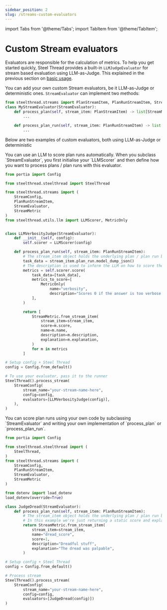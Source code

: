 ```yaml
---
sidebar_position: 2
slug: /streams-custom-evaluators
---
```


import Tabs from '@theme/Tabs';
import TabItem from '@theme/TabItem';


# Custom Stream evaluators

Evaluators are responsible for the calculation of metrics. To help you get started quickly, Steel Thread provides a built-in `LLMJudgeEvaluator` for stream based evaluation using LLM-as-Judge. This explained in the previous section on [basic usage](/streams-overview).

You can add your own custom Stream evaluators, be it LLM-as-Judge or deterministic ones. `StreamEvaluator` can implement two methods:

```python
from steelthread.streams import PlanStreamItem, PlanRunStreamItem, StreamMetric, StreamEvaluator
class MyStreamEvaluator(StreamEvaluator):
    def process_plan(self, stream_item: PlanStreamItem) -> list[StreamMetric] | StreamMetric:
        ...

    def process_plan_run(self, stream_item: PlanRunStreamItem) -> list[StreamMetric] | StreamMetric | None:
        ...
```

Below are two examples of custom evaluators, both using LLM-as-Judge or deterministic

<Tabs>
<TabItem value="llm_as_judge" label="LLM-as-judge">
You can use an LLM to score plan runs automatically. When you subclass `StreamEvaluator`, you first initialise your `LLMScorer` and then define how you want to process plans / plan runs with this evaluator.

```python patch=st_process_stream
from portia import Config

from steelthread.steelthread import SteelThread

from steelthread.streams import (
    StreamConfig, 
    PlanRunStreamItem,
    StreamEvaluator,
    StreamMetric
)
from steelthread.utils.llm import LLMScorer, MetricOnly


class LLMVerbosityJudge(StreamEvaluator):
    def __init__(self, config):
        self.scorer = LLMScorer(config)

    def process_plan_run(self, stream_item: PlanRunStreamItem):
        # The stream_item object holds the underlying plan / plan run being evaluated.
        task_data = stream_item.plan_run.model_dump_json()
        # The description is used to inform the LLM on how to score the metric.
        metrics = self.scorer.score(
            task_data=[task_data],
            metrics_to_score=[
                MetricOnly(
                    name="verbosity", 
                    description="Scores 0 if the answer is too verbose. 0 otherwise."), 
            ],
        )

        return [
            StreamMetric.from_stream_item(
                stream_item=stream_item,
                score=m.score,
                name=m.name,
                description=m.description,
                explanation=m.explanation,
            )
            for m in metrics
        ]

# Setup config + Steel Thread
config = Config.from_default()

# To use your evaluator, pass it to the runner
SteelThread().process_stream(
    StreamConfig(
        stream_name="your-stream-name-here",
        config=config,
        evaluators=[LLMVerbosityJudge(config)],
    ),
)
```
</TabItem>
<TabItem value="deterministic" label="Deterministic">
You can score plan runs using your own code by subclassing `StreamEvaluator` and writing your own implementation of `process_plan` or `process_plan_run`.

```python patch=st_process_stream
from portia import Config

from steelthread.steelthread import (
    SteelThread,
)
from steelthread.streams import (
    StreamConfig, 
    PlanRunStreamItem,
    StreamEvaluator,
    StreamMetric
)

from dotenv import load_dotenv
load_dotenv(override=True)

class JudgeDread(StreamEvaluator):
    def process_plan_run(self, stream_item: PlanRunStreamItem):
        # The stream_item object holds the underlying plan / plan run being evaluated.
        # In this example we're just returning a static score and explanation.
        return StreamMetric.from_stream_item(
            stream_item=stream_item,
            name="dread_score",
            score=1,
            description="Dreadful stuff",
            explanation="The dread was palpable",
        )

# Setup config + Steel Thread
config = Config.from_default()

# Process stream
SteelThread().process_stream(
    StreamConfig(
        stream_name="your-stream-name-here",
        config=config, 
        evaluators=[JudgeDread(config)])
)
```
</TabItem>
</Tabs>